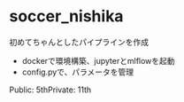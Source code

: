 # soccer_nishika

初めてちゃんとしたパイプラインを作成
  - dockerで環境構築、jupyterとmlflowを起動
  - config.pyで、パラメータを管理

Public: 5thPrivate: 11th
